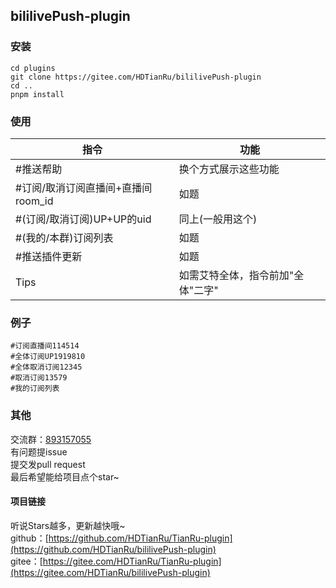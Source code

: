 ## bililivePush-plugin

### 安装
```
cd plugins
git clone https://gitee.com/HDTianRu/bililivePush-plugin
cd ..
pnpm install
```

### 使用
|指令|功能|
|-------|-------|
|#推送帮助|换个方式展示这些功能|
|#订阅/取消订阅直播间+直播间room_id|如题|
|#(订阅/取消订阅)UP+UP的uid|同上(一般用这个)|
|#(我的/本群)订阅列表|如题|
|#推送插件更新|如题|
|Tips|如需艾特全体，指令前加"全体"二字"|

### 例子
```
#订阅直播间114514
#全体订阅UP1919810
#全体取消订阅12345
#取消订阅13579
#我的订阅列表
```

### 其他
交流群：[893157055](http://qm.qq.com/cgi-bin/qm/qr?_wv=1027&k=BWtOJkAHVX20OlQqgAIPn7UID9LtigSg&group_code=893157055)  
有问题提issue  
提交发pull request  
最后希望能给项目点个star~

#### 项目链接
听说Stars越多，更新越快哦~  
github：[https://github.com/HDTianRu/TianRu-plugin](https://github.com/HDTianRu/bililivePush-plugin)  
gitee：[https://gitee.com/HDTianRu/TianRu-plugin](https://gitee.com/HDTianRu/bililivePush-plugin)